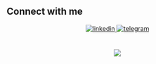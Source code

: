 ## Connect with me  
<div align="center">
  <a href="https://linkedin.com/in/ismoil-nosr" target="_blank">
    <img src=https://img.shields.io/badge/linkedin-%231E77B5.svg?&style=for-the-badge&logo=linkedin&logoColor=white alt=linkedin style="margin-bottom: 5px;" align="center"/>
  </a>  
  <a href="https://t.me/ismoil_nosr" target="_blank">
    <img src=https://img.shields.io/badge/-Telegram-1E77B5?logo=telegram&logoColor=white&style=for-the-badge alt=telegram style="margin-bottom: 5px;" align="center"/>
  </a>  
</div>  
  

<br/>  
<br/>  

<div align="center">
<img src="https://komarev.com/ghpvc/?username=ismoil-nosr&&style=flat-square" align="center" />
</div>  
